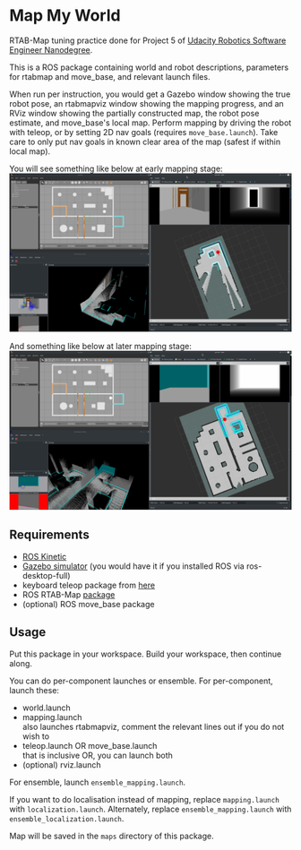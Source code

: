 # Map My World

RTAB-Map tuning practice done for Project 5 of [Udacity Robotics Software Engineer Nanodegree](https://www.udacity.com/course/robotics-software-engineer--nd209).

This is a ROS package containing world and robot descriptions, parameters for rtabmap and move_base, and relevant launch files.

When run per instruction, you would get a Gazebo window showing the true robot pose, an rtabmapviz window showing the mapping progress, and an RViz window showing the partially constructed map, the robot pose estimate, and move_base's local map. Perform mapping by driving the robot with teleop, or by setting 2D nav goals (requires `move_base.launch`). Take care to only put nav goals in known clear area of the map (safest if within local map).

You will see something like below at early mapping stage:
![mapping, early](./figures/00_early.png)

And something like below at later mapping stage:
![mapping, late](./figures/01_late.png)


## Requirements

- [ROS Kinetic](http://wiki.ros.org/kinetic/Installation)
- [Gazebo simulator](http://gazebosim.org/) (you would have it if you installed ROS via ros-desktop-full)
- keyboard teleop package from [here](https://github.com/ros-teleop/teleop_twist_keyboard)
- ROS RTAB-Map [package](http://wiki.ros.org/rtabmap_ros)
- (optional) ROS move_base package

## Usage

Put this package in your workspace. Build your workspace, then continue along. 

You can do per-component launches or ensemble. For per-component, launch these:

- world.launch
- mapping.launch  
  also launches rtabmapviz, comment the relevant lines out if you do not wish to
- teleop.launch OR move_base.launch  
  that is inclusive OR, you can launch both
- (optional) rviz.launch

For ensemble, launch `ensemble_mapping.launch`. 

If you want to do localisation instead of mapping, replace `mapping.launch` with `localization.launch`. Alternately, replace `ensemble_mapping.launch` with `ensemble_localization.launch`.

Map will be saved in the `maps` directory of this package.